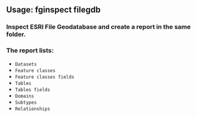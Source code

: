 ## Usage: fginspect filegdb

### Inspect ESRI File Geodatabase and create a report in the same folder.

### The report lists:
- `Datasets`
- `Feature classes`
- `Feature classes fields`
- `Tables`
- `Tables fields`
- `Domains`
- `Subtypes`
- `Relationships`



